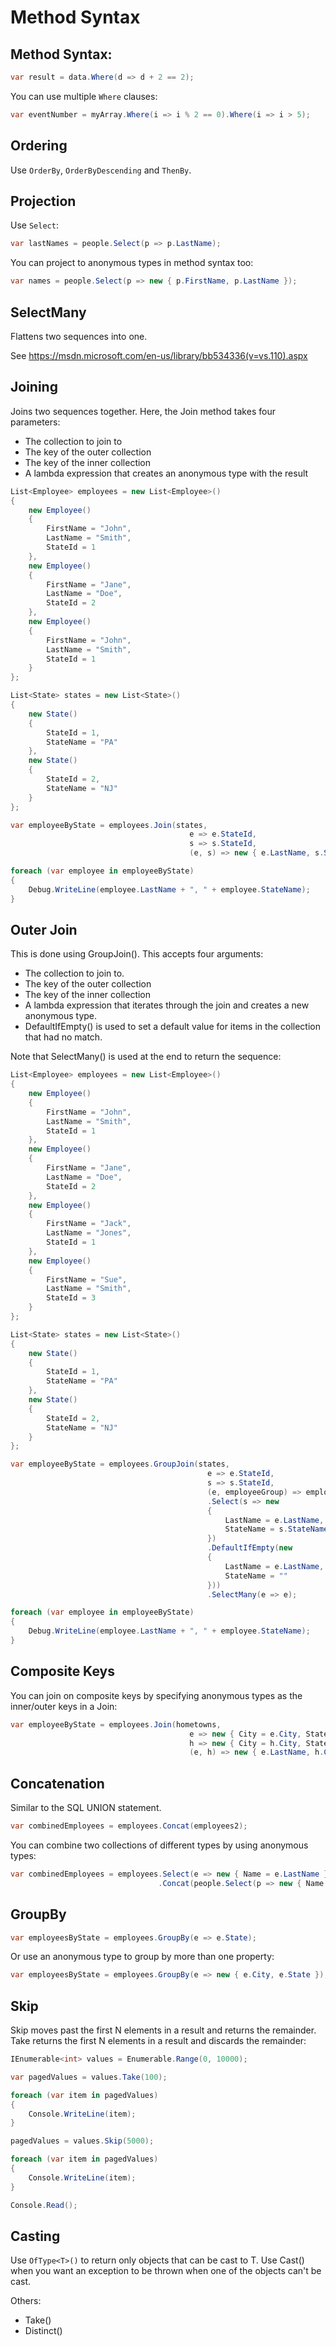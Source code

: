 # Method Syntax


## Method Syntax:

```csharp
var result = data.Where(d => d + 2 == 2);
```

You can use multiple `Where` clauses:

```csharp
var eventNumber = myArray.Where(i => i % 2 == 0).Where(i => i > 5);
```

## Ordering

Use `OrderBy`, `OrderByDescending` and `ThenBy`.


## Projection
Use `Select`:

```csharp
var lastNames = people.Select(p => p.LastName);
```

You can project to anonymous types in method syntax too:

```csharp
var names = people.Select(p => new { p.FirstName, p.LastName });
```

## SelectMany
Flattens two sequences into one.

See https://msdn.microsoft.com/en-us/library/bb534336(v=vs.110).aspx


## Joining
Joins two sequences together. Here, the Join method takes four parameters:
- The collection to join to
- The key of the outer collection
- The key of the inner collection
- A lambda expression that creates an anonymous type with the result

```csharp
List<Employee> employees = new List<Employee>()
{
    new Employee()
    {
        FirstName = "John",
        LastName = "Smith",
        StateId = 1
    },
    new Employee()
    {
        FirstName = "Jane",
        LastName = "Doe",
        StateId = 2
    },
    new Employee()
    {
        FirstName = "John",
        LastName = "Smith",
        StateId = 1
    }
};

List<State> states = new List<State>()
{
    new State()
    {
        StateId = 1,
        StateName = "PA"
    },
    new State()
    {
        StateId = 2,
        StateName = "NJ"
    }
};

var employeeByState = employees.Join(states,
                                        e => e.StateId,
                                        s => s.StateId,
                                        (e, s) => new { e.LastName, s.StateName });

foreach (var employee in employeeByState)
{
    Debug.WriteLine(employee.LastName + ", " + employee.StateName);
}
```

## Outer Join
This is done using GroupJoin().  This accepts four arguments:
- The collection to join to.
- The key of the outer collection
- The key of the inner collection
- A lambda expression that iterates through the join and creates a new anonymous type.
- DefaultIfEmpty() is used to set a default value for items in the collection that had no match.

Note that SelectMany() is used at the end to return the sequence:

```csharp
List<Employee> employees = new List<Employee>()
{
    new Employee()
    {
        FirstName = "John",
        LastName = "Smith",
        StateId = 1
    },
    new Employee()
    {
        FirstName = "Jane",
        LastName = "Doe",
        StateId = 2
    },
    new Employee()
    {
        FirstName = "Jack",
        LastName = "Jones",
        StateId = 1
    },
    new Employee()
    {
        FirstName = "Sue",
        LastName = "Smith",
        StateId = 3
    }
};

List<State> states = new List<State>()
{
    new State()
    {
        StateId = 1,
        StateName = "PA"
    },
    new State()
    {
        StateId = 2,
        StateName = "NJ"
    }
};

var employeeByState = employees.GroupJoin(states,
                                            e => e.StateId,
                                            s => s.StateId,
                                            (e, employeeGroup) => employeeGroup
                                            .Select(s => new
                                            {
                                                LastName = e.LastName,
                                                StateName = s.StateName
                                            })
                                            .DefaultIfEmpty(new
                                            {
                                                LastName = e.LastName,
                                                StateName = ""
                                            }))
                                            .SelectMany(e => e);

foreach (var employee in employeeByState)
{
    Debug.WriteLine(employee.LastName + ", " + employee.StateName);
}
```

## Composite Keys
You can join on composite keys by specifying anonymous types as the inner/outer keys in a Join:

```csharp
var employeeByState = employees.Join(hometowns,
                                        e => new { City = e.City, State = e.State },
                                        h => new { City = h.City, State = h.State },
                                        (e, h) => new { e.LastName, h.CityCode });
```

## Concatenation
Similar to the SQL UNION statement.

```csharp
var combinedEmployees = employees.Concat(employees2);
```

You can combine two collections of different types by using anonymous types:

```csharp
var combinedEmployees = employees.Select(e => new { Name = e.LastName })
                                 .Concat(people.Select(p => new { Name = p.LastName }));
```


## GroupBy

```csharp
var employeesByState = employees.GroupBy(e => e.State);
```
Or use an anonymous type to group by more than one property:

```csharp
var employeesByState = employees.GroupBy(e => new { e.City, e.State });
```

## Skip
Skip moves past the first N elements in a result and returns the remainder. Take returns the first N elements in a result and discards the remainder:

```csharp
IEnumerable<int> values = Enumerable.Range(0, 10000);

var pagedValues = values.Take(100);

foreach (var item in pagedValues)
{
    Console.WriteLine(item);
}

pagedValues = values.Skip(5000);

foreach (var item in pagedValues)
{
    Console.WriteLine(item);
}

Console.Read();
```

## Casting
Use `OfType<T>()` to return only objects that can be cast to T. Use Cast<T>() when you want an exception to be thrown when one of the objects can't be cast.

Others:
- Take()
- Distinct()



<!--stackedit_data:
eyJoaXN0b3J5IjpbLTE5MzA5MTUzMF19
-->